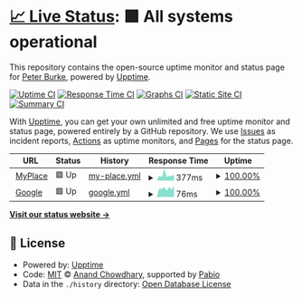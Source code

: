 # [📈 Live Status](https://peburke.github.io/myuptime): <!--live status--> **🟩 All systems operational**

This repository contains the open-source uptime monitor and status page for [Peter Burke](https://peburke.github.io/myuptime), powered by [Upptime](https://github.com/upptime/upptime).

[![Uptime CI](https://github.com/peburke/myuptime/workflows/Uptime%20CI/badge.svg)](https://github.com/peburke/myuptime/actions?query=workflow%3A%22Uptime+CI%22)
[![Response Time CI](https://github.com/peburke/myuptime/workflows/Response%20Time%20CI/badge.svg)](https://github.com/peburke/myuptime/actions?query=workflow%3A%22Response+Time+CI%22)
[![Graphs CI](https://github.com/peburke/myuptime/workflows/Graphs%20CI/badge.svg)](https://github.com/peburke/myuptime/actions?query=workflow%3A%22Graphs+CI%22)
[![Static Site CI](https://github.com/peburke/myuptime/workflows/Static%20Site%20CI/badge.svg)](https://github.com/peburke/myuptime/actions?query=workflow%3A%22Static+Site+CI%22)
[![Summary CI](https://github.com/peburke/myuptime/workflows/Summary%20CI/badge.svg)](https://github.com/peburke/myuptime/actions?query=workflow%3A%22Summary+CI%22)

With [Upptime](https://upptime.js.org), you can get your own unlimited and free uptime monitor and status page, powered entirely by a GitHub repository. We use [Issues](https://github.com/peburke/myuptime/issues) as incident reports, [Actions](https://github.com/peburke/myuptime/actions) as uptime monitors, and [Pages](https://peburke.github.io/myuptime) for the status page.

<!--start: status pages-->
<!-- This summary is generated by Upptime (https://github.com/upptime/upptime) -->
<!-- Do not edit this manually, your changes will be overwritten -->
<!-- prettier-ignore -->
| URL | Status | History | Response Time | Uptime |
| --- | ------ | ------- | ------------- | ------ |
| <img alt="" src="https://icons.duckduckgo.com/ip3/camera.flyfpv.ca.ico" height="13"> [MyPlace](http://camera.flyfpv.ca:3888) | 🟩 Up | [my-place.yml](https://github.com/peburke/myuptime/commits/HEAD/history/my-place.yml) | <details><summary><img alt="Response time graph" src="./graphs/my-place/response-time-week.png" height="20"> 377ms</summary><br><a href="https://peburke.github.io/myuptime/history/my-place"><img alt="Response time 334" src="https://img.shields.io/endpoint?url=https%3A%2F%2Fraw.githubusercontent.com%2Fpeburke%2Fmyuptime%2FHEAD%2Fapi%2Fmy-place%2Fresponse-time.json"></a><br><a href="https://peburke.github.io/myuptime/history/my-place"><img alt="24-hour response time 398" src="https://img.shields.io/endpoint?url=https%3A%2F%2Fraw.githubusercontent.com%2Fpeburke%2Fmyuptime%2FHEAD%2Fapi%2Fmy-place%2Fresponse-time-day.json"></a><br><a href="https://peburke.github.io/myuptime/history/my-place"><img alt="7-day response time 377" src="https://img.shields.io/endpoint?url=https%3A%2F%2Fraw.githubusercontent.com%2Fpeburke%2Fmyuptime%2FHEAD%2Fapi%2Fmy-place%2Fresponse-time-week.json"></a><br><a href="https://peburke.github.io/myuptime/history/my-place"><img alt="30-day response time 332" src="https://img.shields.io/endpoint?url=https%3A%2F%2Fraw.githubusercontent.com%2Fpeburke%2Fmyuptime%2FHEAD%2Fapi%2Fmy-place%2Fresponse-time-month.json"></a><br><a href="https://peburke.github.io/myuptime/history/my-place"><img alt="1-year response time 334" src="https://img.shields.io/endpoint?url=https%3A%2F%2Fraw.githubusercontent.com%2Fpeburke%2Fmyuptime%2FHEAD%2Fapi%2Fmy-place%2Fresponse-time-year.json"></a></details> | <details><summary><a href="https://peburke.github.io/myuptime/history/my-place">100.00%</a></summary><a href="https://peburke.github.io/myuptime/history/my-place"><img alt="All-time uptime 99.86%" src="https://img.shields.io/endpoint?url=https%3A%2F%2Fraw.githubusercontent.com%2Fpeburke%2Fmyuptime%2FHEAD%2Fapi%2Fmy-place%2Fuptime.json"></a><br><a href="https://peburke.github.io/myuptime/history/my-place"><img alt="24-hour uptime 100.00%" src="https://img.shields.io/endpoint?url=https%3A%2F%2Fraw.githubusercontent.com%2Fpeburke%2Fmyuptime%2FHEAD%2Fapi%2Fmy-place%2Fuptime-day.json"></a><br><a href="https://peburke.github.io/myuptime/history/my-place"><img alt="7-day uptime 100.00%" src="https://img.shields.io/endpoint?url=https%3A%2F%2Fraw.githubusercontent.com%2Fpeburke%2Fmyuptime%2FHEAD%2Fapi%2Fmy-place%2Fuptime-week.json"></a><br><a href="https://peburke.github.io/myuptime/history/my-place"><img alt="30-day uptime 100.00%" src="https://img.shields.io/endpoint?url=https%3A%2F%2Fraw.githubusercontent.com%2Fpeburke%2Fmyuptime%2FHEAD%2Fapi%2Fmy-place%2Fuptime-month.json"></a><br><a href="https://peburke.github.io/myuptime/history/my-place"><img alt="1-year uptime 99.86%" src="https://img.shields.io/endpoint?url=https%3A%2F%2Fraw.githubusercontent.com%2Fpeburke%2Fmyuptime%2FHEAD%2Fapi%2Fmy-place%2Fuptime-year.json"></a></details>
| <img alt="" src="https://icons.duckduckgo.com/ip3/www.google.com.ico" height="13"> [Google](https://www.google.com) | 🟩 Up | [google.yml](https://github.com/peburke/myuptime/commits/HEAD/history/google.yml) | <details><summary><img alt="Response time graph" src="./graphs/google/response-time-week.png" height="20"> 76ms</summary><br><a href="https://peburke.github.io/myuptime/history/google"><img alt="Response time 93" src="https://img.shields.io/endpoint?url=https%3A%2F%2Fraw.githubusercontent.com%2Fpeburke%2Fmyuptime%2FHEAD%2Fapi%2Fgoogle%2Fresponse-time.json"></a><br><a href="https://peburke.github.io/myuptime/history/google"><img alt="24-hour response time 97" src="https://img.shields.io/endpoint?url=https%3A%2F%2Fraw.githubusercontent.com%2Fpeburke%2Fmyuptime%2FHEAD%2Fapi%2Fgoogle%2Fresponse-time-day.json"></a><br><a href="https://peburke.github.io/myuptime/history/google"><img alt="7-day response time 76" src="https://img.shields.io/endpoint?url=https%3A%2F%2Fraw.githubusercontent.com%2Fpeburke%2Fmyuptime%2FHEAD%2Fapi%2Fgoogle%2Fresponse-time-week.json"></a><br><a href="https://peburke.github.io/myuptime/history/google"><img alt="30-day response time 96" src="https://img.shields.io/endpoint?url=https%3A%2F%2Fraw.githubusercontent.com%2Fpeburke%2Fmyuptime%2FHEAD%2Fapi%2Fgoogle%2Fresponse-time-month.json"></a><br><a href="https://peburke.github.io/myuptime/history/google"><img alt="1-year response time 93" src="https://img.shields.io/endpoint?url=https%3A%2F%2Fraw.githubusercontent.com%2Fpeburke%2Fmyuptime%2FHEAD%2Fapi%2Fgoogle%2Fresponse-time-year.json"></a></details> | <details><summary><a href="https://peburke.github.io/myuptime/history/google">100.00%</a></summary><a href="https://peburke.github.io/myuptime/history/google"><img alt="All-time uptime 100.00%" src="https://img.shields.io/endpoint?url=https%3A%2F%2Fraw.githubusercontent.com%2Fpeburke%2Fmyuptime%2FHEAD%2Fapi%2Fgoogle%2Fuptime.json"></a><br><a href="https://peburke.github.io/myuptime/history/google"><img alt="24-hour uptime 100.00%" src="https://img.shields.io/endpoint?url=https%3A%2F%2Fraw.githubusercontent.com%2Fpeburke%2Fmyuptime%2FHEAD%2Fapi%2Fgoogle%2Fuptime-day.json"></a><br><a href="https://peburke.github.io/myuptime/history/google"><img alt="7-day uptime 100.00%" src="https://img.shields.io/endpoint?url=https%3A%2F%2Fraw.githubusercontent.com%2Fpeburke%2Fmyuptime%2FHEAD%2Fapi%2Fgoogle%2Fuptime-week.json"></a><br><a href="https://peburke.github.io/myuptime/history/google"><img alt="30-day uptime 100.00%" src="https://img.shields.io/endpoint?url=https%3A%2F%2Fraw.githubusercontent.com%2Fpeburke%2Fmyuptime%2FHEAD%2Fapi%2Fgoogle%2Fuptime-month.json"></a><br><a href="https://peburke.github.io/myuptime/history/google"><img alt="1-year uptime 100.00%" src="https://img.shields.io/endpoint?url=https%3A%2F%2Fraw.githubusercontent.com%2Fpeburke%2Fmyuptime%2FHEAD%2Fapi%2Fgoogle%2Fuptime-year.json"></a></details>

<!--end: status pages-->

[**Visit our status website →**](https://peburke.github.io/myuptime)

## 📄 License

- Powered by: [Upptime](https://github.com/upptime/upptime)
- Code: [MIT](./LICENSE) © [Anand Chowdhary](https://anandchowdhary.com), supported by [Pabio](https://pabio.com)
- Data in the `./history` directory: [Open Database License](https://opendatacommons.org/licenses/odbl/1-0/)
